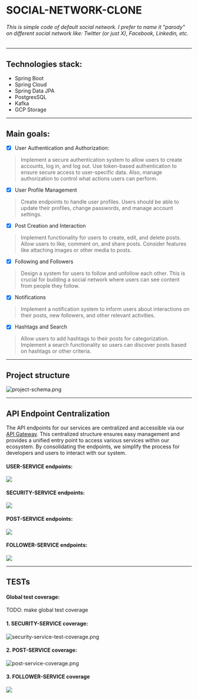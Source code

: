 # SOCIAL-NETWORK-CLONE

###### This is simple code of default social network. I prefer to name it "parody" on different social network like: Twitter (or just X), Facebook, Linkedin, etc.

---

## Technologies stack:

- Spring Boot
- Spring Cloud
- Spring Data JPA
- PostgresSQL
- Kafka
- GCP Storage

---

## Main goals:

- [X] User Authentication and Authorization:

> Implement a secure authentication system to allow users to create accounts, log in, and log out.
> Use token-based authentication to ensure secure access to user-specific data. Also, manage authorization to control
> what actions users can perform.

- [X] User Profile Management

> Create endpoints to handle user profiles. Users should be able to update their profiles,
> change passwords, and manage account settings.

- [X] Post Creation and Interaction

> Implement functionality for users to create, edit, and delete posts. Allow users to like, comment on, and share posts.
> Consider features like attaching images or other media to posts.

- [X] Following and Followers

> Design a system for users to follow and unfollow each other. This is crucial for building a social network where
> users can see content from people they follow.

- [X] Notifications

> Implement a notification system to inform users about interactions on their posts, new followers,
> and other relevant activities.

- [X] Hashtags and Search

> Allow users to add hashtags to their posts for categorization. Implement a search functionality
> so users can discover posts based on hashtags or other criteria.

---

## Project structure

![project-schema.png](images/project-schema.png)

---

## API Endpoint Centralization

The API endpoints for our services are centralized and accessible via
our [API Gateway](http://localhost:8765/webjars/swagger-ui/index.html?urls.primaryName=security-service).
This centralized structure ensures easy management and provides a unified entry point to access various services within
our ecosystem. By consolidating the endpoints, we simplify the process for developers and users to interact with our
system.

#### USER-SERVICE endpoints:
![](images/user-service-api-docs.png)

#### SECURITY-SERVICE endpoints:
![](images/security-service-api-docs.png)

#### POST-SERVICE endpoints:
![](images/post-service-api-docs.png)

#### FOLLOWER-SERVICE endpoints:
![](images/follower-service-api-docs.png)

---

## TESTs

#### Global test coverage:

TODO: make global test coverage

#### 1. SECURITY-SERVICE coverage:

![security-service-test-coverage.png](images/security-service-test-coverage.png)

#### 2. POST-SERVICE coverage:

![post-service-coverage.png](images/post-service-test-coverage.png)

#### 3. FOLLOWER-SERVICE coverage

![](images/follower-service-test-coverage.png)